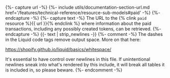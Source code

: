 {%- capture url -%}
    {%- include utils/documentation-section-url.md
        href='/features/technical-reference/resource-sub-models#paid' -%}
{%- endcapture -%}
{%- capture text -%}
The URL to the {% clink `paid` resource %}{{ url }}{% endclink %} where
information about the paid transactions, including any possibly created tokens,
can be retrieved.
{%- endcapture -%}
{{- text | strip_newlines -}}
{%- comment -%}
The dashes in the Liquid code tags remove output space. More on that here:

<https://shopify.github.io/liquid/basics/whitespace/>

It's essential to have control over newlines in this file. If unintentional
newlines sneak into what's rendered by this include, it will break all tables
it is included in, so please beware.
{%- endcomment -%}
